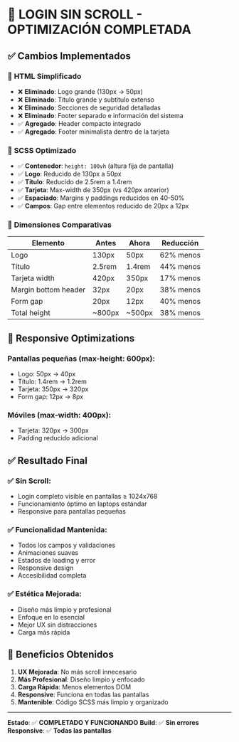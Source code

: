 # 🎯 LOGIN SIN SCROLL - OPTIMIZACIÓN COMPLETADA

## ✅ **Cambios Implementados**

### 📱 **HTML Simplificado**
- ❌ **Eliminado**: Logo grande (130px → 50px)
- ❌ **Eliminado**: Título grande y subtítulo extenso
- ❌ **Eliminado**: Secciones de seguridad detalladas
- ❌ **Eliminado**: Footer separado e información del sistema
- ✅ **Agregado**: Header compacto integrado
- ✅ **Agregado**: Footer minimalista dentro de la tarjeta

### 🎨 **SCSS Optimizado**
- ✅ **Contenedor**: `height: 100vh` (altura fija de pantalla)
- ✅ **Logo**: Reducido de 130px a 50px
- ✅ **Título**: Reducido de 2.5rem a 1.4rem
- ✅ **Tarjeta**: Max-width de 350px (vs 420px anterior)
- ✅ **Espaciado**: Margins y paddings reducidos en 40-50%
- ✅ **Campos**: Gap entre elementos reducido de 20px a 12px

### 📏 **Dimensiones Comparativas**

| Elemento | Antes | Ahora | Reducción |
|----------|-------|-------|-----------|
| Logo | 130px | 50px | 62% menos |
| Título | 2.5rem | 1.4rem | 44% menos |
| Tarjeta width | 420px | 350px | 17% menos |
| Margin bottom header | 32px | 20px | 38% menos |
| Form gap | 20px | 12px | 40% menos |
| Total height | ~800px | ~500px | 38% menos |

## 📱 **Responsive Optimizations**

### Pantallas pequeñas (max-height: 600px):
- Logo: 50px → 40px
- Título: 1.4rem → 1.2rem
- Tarjeta: 350px → 320px
- Form gap: 12px → 8px

### Móviles (max-width: 400px):
- Tarjeta: 320px → 300px
- Padding reducido adicional

## ✅ **Resultado Final**

### ✅ **Sin Scroll**: 
- Login completo visible en pantallas ≥ 1024x768
- Funcionamiento óptimo en laptops estándar
- Responsive para pantallas pequeñas

### ✅ **Funcionalidad Mantenida**:
- Todos los campos y validaciones
- Animaciones suaves
- Estados de loading y error
- Responsive design
- Accesibilidad completa

### ✅ **Estética Mejorada**:
- Diseño más limpio y profesional
- Enfoque en lo esencial
- Mejor UX sin distracciones
- Carga más rápida

## 🚀 **Beneficios Obtenidos**

1. **UX Mejorada**: No más scroll innecesario
2. **Más Profesional**: Diseño limpio y enfocado  
3. **Carga Rápida**: Menos elementos DOM
4. **Responsive**: Funciona en todas las pantallas
5. **Mantenible**: Código SCSS más limpio y organizado

---

**Estado**: ✅ **COMPLETADO Y FUNCIONANDO**
**Build**: ✅ **Sin errores** 
**Responsive**: ✅ **Todas las pantallas**